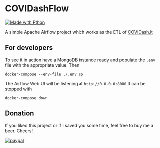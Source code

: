 # COVIDashFlow

[![Made with Pthon](https://img.shields.io/badge/Made%20with-Python-1f425f.svg)](https://www.python.org/)

A simple Apache Airflow project which works as the ETL of [COVIDash.it](https://www.covidash.it/)

## For developers
To see it in action have a MongoDB instance ready and populate the `.env` file with the appropriate value. Then 
```shell
docker-compose --env-file ./.env up
```
The Airflow Web UI will be listening at `http://0.0.0.0:8080`
It can be stopped with 
```shell
docker-compose down
```

## Donation
If you liked this project or if I saved you some time, feel free to buy me a beer. Cheers!

[![paypal](https://www.paypalobjects.com/en_US/IT/i/btn/btn_donateCC_LG.gif)](https://www.paypal.com/cgi-bin/webscr?cmd=_s-xclick&hosted_button_id=PMW6C23XTQDWG)

